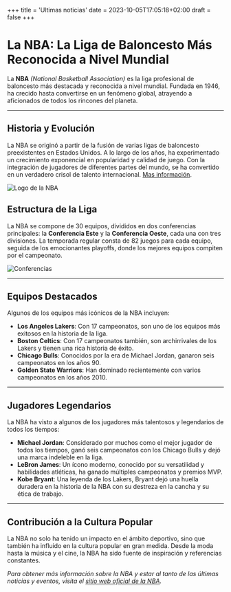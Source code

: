 +++
title = 'Ultimas noticias'
date = 2023-10-05T17:05:18+02:00
draft = false
+++

# La NBA: La Liga de Baloncesto Más Reconocida a Nivel Mundial

La **NBA** _(National Basketball Association)_ es la liga profesional de baloncesto más destacada y reconocida a nivel mundial. Fundada en 1946, ha crecido hasta convertirse en un fenómeno global, atrayendo a aficionados de todos los rincones del planeta.

---

## Historia y Evolución

La NBA se originó a partir de la fusión de varias ligas de baloncesto preexistentes en Estados Unidos. A lo largo de los años, ha experimentado un crecimiento exponencial en popularidad y calidad de juego. Con la integración de jugadores de diferentes partes del mundo, se ha convertido en un verdadero crisol de talento internacional.
[Mas información](https://es.wikipedia.org/wiki/National_Basketball_Association).

![Logo de la NBA](https://cdn.iconscout.com/icon/free/png-256/free-nba-282876.png?f=webp)

## Estructura de la Liga

La NBA se compone de 30 equipos, divididos en dos conferencias principales: la **Conferencia Este** y la **Conferencia Oeste**, cada una con tres divisiones. La temporada regular consta de 82 juegos para cada equipo, seguida de los emocionantes playoffs, donde los mejores equipos compiten por el campeonato.

![Conferencias](https://deporadictos.com/wp-content/uploads/2013/02/Mapa-Conferencias-NBA3.gif)

---

## Equipos Destacados

Algunos de los equipos más icónicos de la NBA incluyen:

- **Los Angeles Lakers**: Con 17 campeonatos, son uno de los equipos más exitosos en la historia de la liga.
- **Boston Celtics**: Con 17 campeonatos también, son archirrivales de los Lakers y tienen una rica historia de éxito.
- **Chicago Bulls**: Conocidos por la era de Michael Jordan, ganaron seis campeonatos en los años 90.
- **Golden State Warriors**: Han dominado recientemente con varios campeonatos en los años 2010.

---

## Jugadores Legendarios

La NBA ha visto a algunos de los jugadores más talentosos y legendarios de todos los tiempos:

- **Michael Jordan**: Considerado por muchos como el mejor jugador de todos los tiempos, ganó seis campeonatos con los Chicago Bulls y dejó una marca indeleble en la liga.
- **LeBron James**: Un ícono moderno, conocido por su versatilidad y habilidades atléticas, ha ganado múltiples campeonatos y premios MVP.
- **Kobe Bryant**: Una leyenda de los Lakers, Bryant dejó una huella duradera en la historia de la NBA con su destreza en la cancha y su ética de trabajo.

---

## Contribución a la Cultura Popular

La NBA no solo ha tenido un impacto en el ámbito deportivo, sino que también ha influido en la cultura popular en gran medida. Desde la moda hasta la música y el cine, la NBA ha sido fuente de inspiración y referencias constantes.

_Para obtener más información sobre la NBA y estar al tanto de las últimas noticias y eventos, visita el [sitio web oficial de la NBA](https://www.nba.com/)._